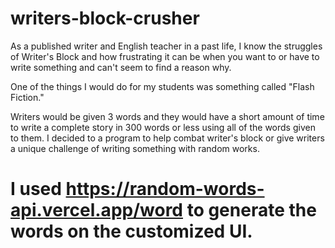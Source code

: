 # writers-block-crusher

As a published writer and English teacher in a past life, I know the struggles of Writer's Block and how frustrating it can be when you want to or have to write something and can't seem to find a reason why.

One of the things I would do for my students was something called "Flash Fiction."

Writers would be given 3 words and they would have a short amount of time to write a complete story in 300 words or less using all of the words given to them. I decided to a program to help combat writer's block or give writers a unique challenge of writing something with random works.

# I used https://random-words-api.vercel.app/word to generate the words on the customized UI.
